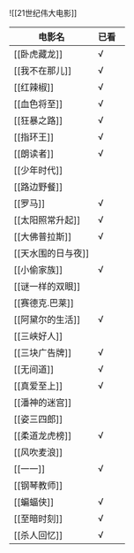 ![[21世纪伟大电影]]

| 电影名         | 已看   |
| ----------- | ---- |
| [[卧虎藏龙]]    | √    |
| [[我不在那儿]]   | √    |
| [[红辣椒]]     | √    |
| [[血色将至]]    | √    |
| [[狂暴之路]]    | √    |
| [[指环王]]     | √    |
| [[朗读者]]     | √    |
| [[少年时代]]    |      |
| [[路边野餐]]    |      |
| [[罗马]]      | √    |
| [[太阳照常升起]]  | √    |
| [[大佛普拉斯]]   | √    |
| [[天水围的日与夜]] |      |
| [[小偷家族]]    | √    |
| [[谜一样的双眼]]  |      |
| [[赛德克.巴莱]]  |      |
| [[阿黛尔的生活]]  | √    |
| [[三峡好人]]    |      |
| [[三块广告牌]]   | √    |
| [[无间道]]     | √    |
| [[真爱至上]]    | √    |
| [[潘神的迷宫]]   |      |
| [[姿三四郎]]    |      |
| [[柔道龙虎榜]]   | √    |
| [[风吹麦浪]]    |      |
| [[一一]]      | √    |
| [[钢琴教师]]    |      |
| [[蝙蝠侠]]     | √    |
| [[至暗时刻]]    | √    |
| [[杀人回忆]]    | √    |